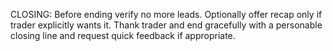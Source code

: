 CLOSING: Before ending verify no more leads. Optionally offer recap only if trader explicitly wants it. Thank trader and end gracefully with a personable closing line and request quick feedback if appropriate.